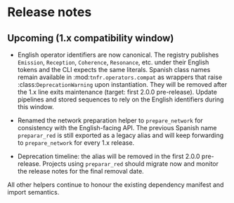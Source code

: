 # Release notes

## Upcoming (1.x compatibility window)

- English operator identifiers are now canonical. The registry publishes
  `Emission`, `Reception`, `Coherence`, `Resonance`, etc. under their
  English tokens and the CLI expects the same literals. Spanish class
  names remain available in :mod:`tnfr.operators.compat` as wrappers that
  raise :class:`DeprecationWarning` upon instantiation. They will be
  removed after the 1.x line exits maintenance (target: first 2.0.0
  pre-release). Update pipelines and stored sequences to rely on the
  English identifiers during this window.

- Renamed the network preparation helper to `prepare_network` for
  consistency with the English-facing API. The previous Spanish name
  `preparar_red` is still exported as a legacy alias and will keep
  forwarding to `prepare_network` for every 1.x release.
- Deprecation timeline: the alias will be removed in the first 2.0.0
  pre-release. Projects using `preparar_red` should migrate now and
  monitor the release notes for the final removal date.

All other helpers continue to honour the existing dependency manifest
and import semantics.
